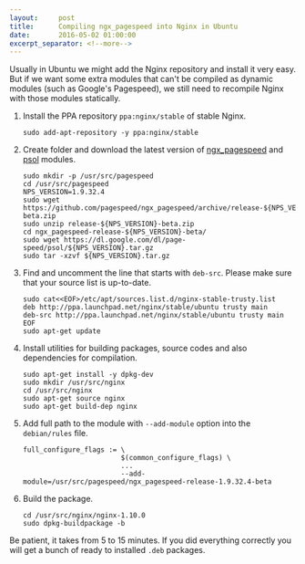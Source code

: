```yaml
---
layout:     post
title:      Compiling ngx_pagespeed into Nginx in Ubuntu
date:       2016-05-02 01:00:00
excerpt_separator: <!--more-->
---
```


Usually in Ubuntu we might add the Nginx repository and install it very easy. But if we want some extra modules that can't be compiled as dynamic modules (such as Google's Pagespeed), we still need to recompile Nginx with those modules statically.

1. Install the PPA repository `ppa:nginx/stable` of stable Nginx.

    ```
    sudo add-apt-repository -y ppa:nginx/stable
    ```

2. Create folder and download the latest version of [ngx_pagespeed](https://developers.google.com/speed/pagespeed/module/) and [psol](https://developers.google.com/speed/pagespeed/psol) modules.

    ```
    sudo mkdir -p /usr/src/pagespeed
    cd /usr/src/pagespeed
    NPS_VERSION=1.9.32.4
    sudo wget https://github.com/pagespeed/ngx_pagespeed/archive/release-${NPS_VERSION}-beta.zip
    sudo unzip release-${NPS_VERSION}-beta.zip
    cd ngx_pagespeed-release-${NPS_VERSION}-beta/
    sudo wget https://dl.google.com/dl/page-speed/psol/${NPS_VERSION}.tar.gz
    sudo tar -xzvf ${NPS_VERSION}.tar.gz
    ```

3. Find and uncomment the line that starts with `deb-src`. Please make sure that your source list is up-to-date.

    ```
    sudo cat<<EOF>/etc/apt/sources.list.d/nginx-stable-trusty.list
    deb http://ppa.launchpad.net/nginx/stable/ubuntu trusty main
    deb-src http://ppa.launchpad.net/nginx/stable/ubuntu trusty main
    EOF
    sudo apt-get update
    ```

4. Install utilities for building packages, source codes and also dependencies for compilation.

    ```
    sudo apt-get install -y dpkg-dev
    sudo mkdir /usr/src/nginx
    cd /usr/src/nginx
    sudo apt-get source nginx
    sudo apt-get build-dep nginx
    ```

5. Add full path to the module with `--add-module` option into the `debian/rules` file.

    ```
    full_configure_flags := \
                            $(common_configure_flags) \
                            ...
                            --add-module=/usr/src/pagespeed/ngx_pagespeed-release-1.9.32.4-beta
    ```

6. Build the package.

    ```
    cd /usr/src/nginx/nginx-1.10.0
    sudo dpkg-buildpackage -b
    ```

Be patient, it takes from 5 to 15 minutes. If you did everything correctly you will get a bunch of ready to installed `.deb` packages.
